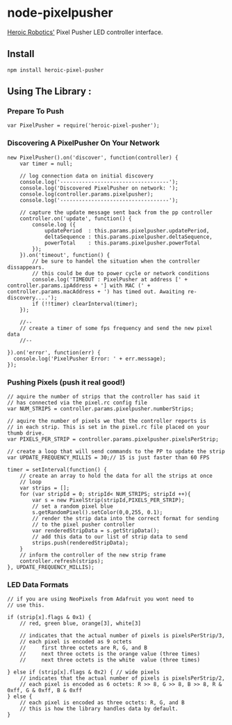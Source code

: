 node-pixelpusher
================

[Heroic Robotics'](http://www.heroicrobotics.com) Pixel Pusher LED controller interface.

Install
-------

    npm install heroic-pixel-pusher

Using The Library :
---

### Prepare To Push

    var PixelPusher = require('heroic-pixel-pusher');


### Discovering A PixelPusher On Your Network

    new PixelPusher().on('discover', function(controller) {
        var timer = null;

        // log connection data on initial discovery
        console.log('-----------------------------------');
        console.log('Discovered PixelPusher on network: ');
        console.log(controller.params.pixelpusher);
        console.log('-----------------------------------');

        // capture the update message sent back from the pp controller
        controller.on('update', function() {
            console.log ({
                updatePeriod  : this.params.pixelpusher.updatePeriod,
                deltaSequence : this.params.pixelpusher.deltaSequence,
                powerTotal    : this.params.pixelpusher.powerTotal
            });
        }).on('timeout', function() {
            // be sure to handel the situation when the controller dissappears.
            // this could be due to power cycle or network conditions
            console.log('TIMEOUT : PixelPusher at address [' + controller.params.ipAddress + '] with MAC (' + controller.params.macAddress + ') has timed out. Awaiting re-discovery....');
            if (!!timer) clearInterval(timer);
        });

        //--
        // create a timer of some fps frequency and send the new pixel data
        //--

    }).on('error', function(err) {
      console.log('PixelPusher Error: ' + err.message);
    });


### Pushing Pixels (push it real good!)

    // aquire the number of strips that the controller has said it
    // has connected via the pixel.rc config file
    var NUM_STRIPS = controller.params.pixelpusher.numberStrips;

    // aquire the number of pixels we that the controller reports is
    // in each strip. This is set in the pixel.rc file placed on your thumb drive.
    var PIXELS_PER_STRIP = controller.params.pixelpusher.pixelsPerStrip;

    // create a loop that will send commands to the PP to update the strip
    var UPDATE_FREQUENCY_MILLIS = 30;// 15 is just faster than 60 FPS

    timer = setInterval(function() {
        // create an array to hold the data for all the strips at once
        // loop
        var strips = [];
        for (var stripId = 0; stripId< NUM_STRIPS; stripId ++){
            var s = new PixelStrip(stripId,PIXELS_PER_STRIP);
            // set a random pixel blue
            s.getRandomPixel().setColor(0,0,255, 0.1);
            // render the strip data into the correct format for sending
            // to the pixel pusher controller
            var renderedStripData = s.getStripData();
            // add this data to our list of strip data to send
            strips.push(renderedStripData);
        }
        // inform the controller of the new strip frame
        controller.refresh(strips);
    }, UPDATE_FREQUENCY_MILLIS);


### LED Data Formats

    // if you are using NeoPixels from Adafruit you wont need to
    // use this.

    if (strip[x].flags & 0x1) {
        // red, green blue, orange[3], white[3]

        // indicates that the actual number of pixels is pixelsPerStrip/3,
        // each pixel is encoded as 9 octets
        //     first three octets are R, G, and B
        //     next three octets is the orange value (three times)
        //     next three octets is the white  value (three times)

    } else if (strip[x].flags & 0x2) { // wide pixels
        // indicates that the actual number of pixels is pixelsPerStrip/2,
        // each pixel is encoded as 6 octets: R >> 8, G >> 8, B >> 8, R & 0xff, G & 0xff, B & 0xff
    } else {
        // each pixel is encoded as three octets: R, G, and B
        // this is how the library handles data by default.
    }
